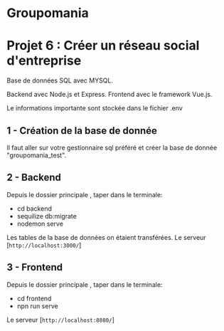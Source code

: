 # Groupomania

# Projet 6 : Créer un réseau social d'entreprise 

Base de données SQL avec MYSQL.

Backend avec Node.js et Express.
Frontend avec le framework Vue.js.

Le informations importante sont stockée dans le fichier .env

## 1 - Création de la base de donnée

  Il faut aller sur votre gestionnaire sql préféré et créer la base de donnée "groupomania_test".
  
## 2 - Backend 

  Depuis le dossier principale , taper dans le terminale:
  
  - cd backend
  - sequilize db:migrate
  - nodemon serve
  
  Les tables de la base de données on étaient transférées.
  Le serveur [`http://localhost:3000/`]
  
## 3 - Frontend

  Depuis le dossier principale , taper dans le terminale:
  
  - cd frontend
  - npn run serve
  
  Le serveur [`http://localhost:8080/`]
  
